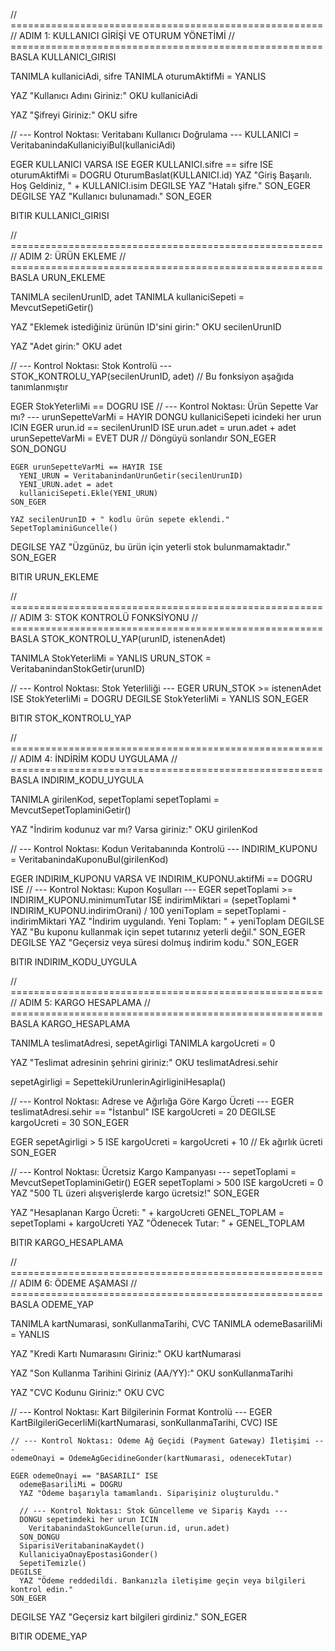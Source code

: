 // ======================================================
// ADIM 1: KULLANICI GİRİŞİ VE OTURUM YÖNETİMİ
// ======================================================
BASLA KULLANICI_GIRISI

  TANIMLA kullaniciAdi, sifre
  TANIMLA oturumAktifMi = YANLIS

  YAZ "Kullanıcı Adını Giriniz:"
  OKU kullaniciAdi

  YAZ "Şifreyi Giriniz:"
  OKU sifre

  // --- Kontrol Noktası: Veritabanı Kullanıcı Doğrulama ---
  KULLANICI = VeritabanindaKullaniciyiBul(kullaniciAdi)

  EGER KULLANICI VARSA ISE
    EGER KULLANICI.sifre == sifre ISE
      oturumAktifMi = DOGRU
      OturumBaslat(KULLANICI.id)
      YAZ "Giriş Başarılı. Hoş Geldiniz, " + KULLANICI.isim
    DEGILSE
      YAZ "Hatalı şifre."
    SON_EGER
  DEGILSE
    YAZ "Kullanıcı bulunamadı."
  SON_EGER

BITIR KULLANICI_GIRISI


// ======================================================
// ADIM 2: ÜRÜN EKLEME
// ======================================================
BASLA URUN_EKLEME

  TANIMLA secilenUrunID, adet
  TANIMLA kullaniciSepeti = MevcutSepetiGetir()

  YAZ "Eklemek istediğiniz ürünün ID'sini girin:"
  OKU secilenUrunID

  YAZ "Adet girin:"
  OKU adet

  // --- Kontrol Noktası: Stok Kontrolü ---
  STOK_KONTROLU_YAP(secilenUrunID, adet) // Bu fonksiyon aşağıda tanımlanmıştır

  EGER StokYeterliMi == DOGRU ISE
    // --- Kontrol Noktası: Ürün Sepette Var mı? ---
    urunSepetteVarMi = HAYIR
    DONGU kullaniciSepeti icindeki her urun ICIN
      EGER urun.id == secilenUrunID ISE
        urun.adet = urun.adet + adet
        urunSepetteVarMi = EVET
        DUR // Döngüyü sonlandır
      SON_EGER
    SON_DONGU

    EGER urunSepetteVarMi == HAYIR ISE
      YENI_URUN = VeritabanindanUrunGetir(secilenUrunID)
      YENI_URUN.adet = adet
      kullaniciSepeti.Ekle(YENI_URUN)
    SON_EGER

    YAZ secilenUrunID + " kodlu ürün sepete eklendi."
    SepetToplaminiGuncelle()
  DEGILSE
    YAZ "Üzgünüz, bu ürün için yeterli stok bulunmamaktadır."
  SON_EGER

BITIR URUN_EKLEME


// ======================================================
// ADIM 3: STOK KONTROLÜ FONKSİYONU
// ======================================================
BASLA STOK_KONTROLU_YAP(urunID, istenenAdet)

  TANIMLA StokYeterliMi = YANLIS
  URUN_STOK = VeritabanindanStokGetir(urunID)

  // --- Kontrol Noktası: Stok Yeterliliği ---
  EGER URUN_STOK >= istenenAdet ISE
    StokYeterliMi = DOGRU
  DEGILSE
    StokYeterliMi = YANLIS
  SON_EGER

BITIR STOK_KONTROLU_YAP


// ======================================================
// ADIM 4: İNDİRİM KODU UYGULAMA
// ======================================================
BASLA INDIRIM_KODU_UYGULA

  TANIMLA girilenKod, sepetToplami
  sepetToplami = MevcutSepetToplaminiGetir()

  YAZ "İndirim kodunuz var mı? Varsa giriniz:"
  OKU girilenKod

  // --- Kontrol Noktası: Kodun Veritabanında Kontrolü ---
  INDIRIM_KUPONU = VeritabanindaKuponuBul(girilenKod)

  EGER INDIRIM_KUPONU VARSA VE INDIRIM_KUPONU.aktifMi == DOGRU ISE
    // --- Kontrol Noktası: Kupon Koşulları ---
    EGER sepetToplami >= INDIRIM_KUPONU.minimumTutar ISE
      indirimMiktari = (sepetToplami * INDIRIM_KUPONU.indirimOrani) / 100
      yeniToplam = sepetToplami - indirimMiktari
      YAZ "İndirim uygulandı. Yeni Toplam: " + yeniToplam
    DEGILSE
      YAZ "Bu kuponu kullanmak için sepet tutarınız yeterli değil."
    SON_EGER
  DEGILSE
    YAZ "Geçersiz veya süresi dolmuş indirim kodu."
  SON_EGER

BITIR INDIRIM_KODU_UYGULA


// ======================================================
// ADIM 5: KARGO HESAPLAMA
// ======================================================
BASLA KARGO_HESAPLAMA

  TANIMLA teslimatAdresi, sepetAgirligi
  TANIMLA kargoUcreti = 0

  YAZ "Teslimat adresinin şehrini giriniz:"
  OKU teslimatAdresi.sehir

  sepetAgirligi = SepettekiUrunlerinAgirliginiHesapla()

  // --- Kontrol Noktası: Adrese ve Ağırlığa Göre Kargo Ücreti ---
  EGER teslimatAdresi.sehir == "İstanbul" ISE
    kargoUcreti = 20
  DEGILSE
    kargoUcreti = 30
  SON_EGER

  EGER sepetAgirligi > 5 ISE
    kargoUcreti = kargoUcreti + 10 // Ek ağırlık ücreti
  SON_EGER
  
  // --- Kontrol Noktası: Ücretsiz Kargo Kampanyası ---
  sepetToplami = MevcutSepetToplaminiGetir()
  EGER sepetToplami > 500 ISE
    kargoUcreti = 0
    YAZ "500 TL üzeri alışverişlerde kargo ücretsiz!"
  SON_EGER
  
  YAZ "Hesaplanan Kargo Ücreti: " + kargoUcreti
  GENEL_TOPLAM = sepetToplami + kargoUcreti
  YAZ "Ödenecek Tutar: " + GENEL_TOPLAM

BITIR KARGO_HESAPLAMA


// ======================================================
// ADIM 6: ÖDEME AŞAMASI
// ======================================================
BASLA ODEME_YAP

  TANIMLA kartNumarasi, sonKullanmaTarihi, CVC
  TANIMLA odemeBasariliMi = YANLIS

  YAZ "Kredi Kartı Numarasını Giriniz:"
  OKU kartNumarasi

  YAZ "Son Kullanma Tarihini Giriniz (AA/YY):"
  OKU sonKullanmaTarihi

  YAZ "CVC Kodunu Giriniz:"
  OKU CVC

  // --- Kontrol Noktası: Kart Bilgilerinin Format Kontrolü ---
  EGER KartBilgileriGecerliMi(kartNumarasi, sonKullanmaTarihi, CVC) ISE

    // --- Kontrol Noktası: Ödeme Ağ Geçidi (Payment Gateway) İletişimi ---
    odemeOnayi = OdemeAgGecidineGonder(kartNumarasi, odenecekTutar)

    EGER odemeOnayi == "BASARILI" ISE
      odemeBasariliMi = DOGRU
      YAZ "Ödeme başarıyla tamamlandı. Siparişiniz oluşturuldu."

      // --- Kontrol Noktası: Stok Güncelleme ve Sipariş Kaydı ---
      DONGU sepetimdeki her urun ICIN
        VeritabanindaStokGuncelle(urun.id, urun.adet)
      SON_DONGU
      SiparisiVeritabaninaKaydet()
      KullaniciyaOnayEpostasiGonder()
      SepetiTemizle()
    DEGILSE
      YAZ "Ödeme reddedildi. Bankanızla iletişime geçin veya bilgileri kontrol edin."
    SON_EGER

  DEGILSE
    YAZ "Geçersiz kart bilgileri girdiniz."
  SON_EGER

BITIR ODEME_YAP
